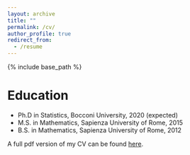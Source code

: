 ```yaml
---
layout: archive
title: ""
permalink: /cv/
author_profile: true
redirect_from:
  - /resume
---
```


{% include base_path %}

Education
======
* Ph.D in Statistics, Bocconi University, 2020 (expected)
* M.S. in Mathematics, Sapienza University of Rome, 2015
* B.S. in Mathematics, Sapienza University of Rome, 2012

A full pdf version of my CV can be found [here](https://github.com/martacatalano/martacatalano.github.io/raw/master/files/MartaCatalano_CV.pdf).
  
<!-- Teaching
======
 <ul>{% for post in site.teaching %} 
    {% include archive-single-cv.html %}
  {% endfor %}</ul> -->
  

